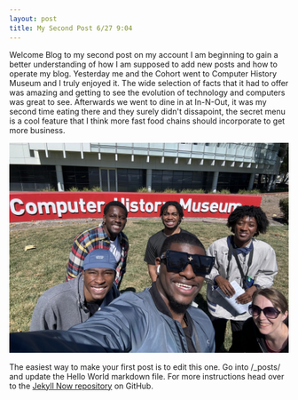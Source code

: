 ```yaml
---
layout: post
title: My Second Post 6/27 9:04
---
```


Welcome Blog to my second post on my account I am beginning to gain a better understanding of how I am supposed to add new posts and how to operate my blog. Yesterday me and the Cohort went to Computer History Museum and I truly enjoyed it. The wide selection of facts that it had to offer was amazing and getting to see the evolution of technology and computers was great to see. Afterwards we went to dine in at In-N-Out, it was my second time eating there and they surely didn't dissapoint, the secret menu is a cool feature that I think more fast food chains should incorporate to get more business.

![_config.yml](/images/image_16892929.JPG)

The easiest way to make your first post is to edit this one. Go into /_posts/ and update the Hello World markdown file. For more instructions head over to the [Jekyll Now repository](https://github.com/barryclark/jekyll-now) on GitHub.
